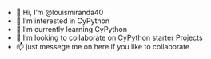 - 👋 Hi, I’m @louismiranda40
- 👀 I’m interested in CyPython
- 🌱 I’m currently learning CyPython
- 💞️ I’m looking to collaborate on CyPython starter Projects
- 📫  just messege me on here if you like to collaborate

<!---
louismiranda40/louismiranda40 is a ✨ special ✨ repository because its `README.md` (this file) appears on your GitHub profile.
You can click the Preview link to take a look at your changes.
--->
